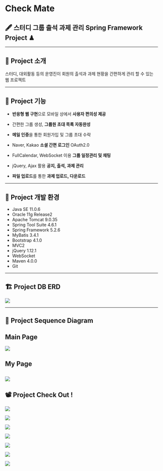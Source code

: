 
# Check Mate

## 🖋 스터디 그룹 출석 과제 관리 Spring Framework Project ♟

---
## 📢 Project 소개

스터디, 대외활동 등의 운영진이 회원의 출석과 과제 현황을 간편하게 관리 할 수 있는 웹 프로젝트

---


## 🔑 Project 기능

- **반응형 웹 구현**으로 모바일 상에서 **사용자 편의성 제공**

- 간편한 그룹 생성, **그룹원 초대 목록 자동완성**

- **메일 인증**을 통한 회원가입 및 그룹 초대 수락

- Naver, Kakao **소셜 간편 로그인** OAuth2.0

- FullCalendar, WebSocket 이용 **그룹 일정관리 및 채팅**

- jQuery, Ajax 활용 **공지, 출석, 과제 관리**

- **파일 업로드**를 통한 **과제 업로드, 다운로드**


---

## 🔧 Project 개발 환경

- Java SE 11.0.6
- Oracle 11g Release2
- Apache Tomcat 9.0.35
- Spring Tool Suite 4.6.1
- Spring Framework 5.2.6
- MyBatis 3.4.1
- Bootstrap 4.1.0
- MVC2
- jQuery 1.12.1
- WebSocket
- Maven 4.0.0
- Git

---

## 🏗 Project DB ERD

![](https://images.velog.io/images/gillog/post/39484861-b534-4367-ae28-6763d6473509/1.png)

---

## 🚀 Project Sequence Diagram


## Main Page
![](https://images.velog.io/images/gillog/post/c72213e4-1ec3-4b1d-baaa-76d4f9c983a8/2.png)

## My Page
![](https://images.velog.io/images/gillog/post/b9e0820b-a1a7-4be4-9b3f-c709b4bcdd13/3.png)
---

## 📽 Project Check Out !



![](https://images.velog.io/images/gillog/post/2a2eae45-99fb-4576-8ac6-d03cac3be42c/4.PNG)

![](https://images.velog.io/images/gillog/post/99efb6d9-1bce-463e-8336-30f9b3617ab8/5.PNG)

![](https://images.velog.io/images/gillog/post/289c1123-fbbf-436d-9114-accc42312832/6.PNG)

![](https://images.velog.io/images/gillog/post/ae8f1655-b834-4aa2-bef4-2497bd5f804c/7.PNG)

![](https://images.velog.io/images/gillog/post/2e6fab5d-df45-4011-b775-bddf591368cc/8.PNG)

![](https://images.velog.io/images/gillog/post/17ee4b4a-e662-4449-a6fa-3662c905edd1/9.PNG)

![](https://images.velog.io/images/gillog/post/16d24996-8030-4ef4-ad8e-29f57fd1a622/10.PNG)

